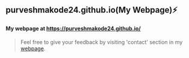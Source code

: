 ## purveshmakode24.github.io(My Webpage):zap:
#### My webpage at https://purveshmakode24.github.io/

>Feel free to give your feedback by visiting 'contact' section in my [webpage](https://purveshmakode24.github.io/).
